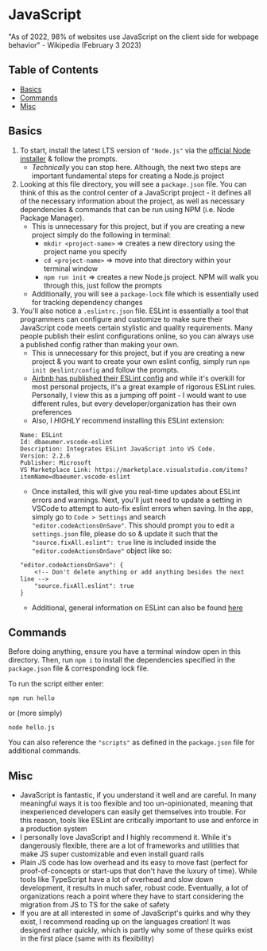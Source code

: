 # JavaScript
"As of 2022, 98% of websites use JavaScript on the client side for webpage behavior" - Wikipedia (February 3 2023)

## Table of Contents
- [Basics](#basics)
- [Commands](#commands)
- [Misc](#misc)

## Basics
1. To start, install the latest LTS version of `"Node.js"` via the [official Node installer](https://nodejs.org/en/) & follow the prompts.
    - _Technically_ you can stop here. Although, the next two steps are important fundamental steps for creating a Node.js project
2. Looking at this file directory, you will see a `package.json` file. You can think of this as the control center of a JavaScript project - it defines all of the necessary information about the project, as well as necessary dependencies & commands that can be run using NPM (i.e. Node Package Manager).
    - This is unnecessary for this project, but if you are creating a new project simply do the following in terminal: 
        - `mkdir <project-name>` => creates a new directory using the project name you specify
        - `cd <project-name>`    => move into that directory within your terminal window
        - `npm run init`         => creates a new Node.js project. NPM will walk you through this, just follow the prompts
    - Additionally, you will see a `package-lock` file which is essentially used for tracking dependency changes
3. You'll also notice a `.eslintrc.json` file. ESLint is essentially a tool that programmers can configure and customize to make sure their JavaScript code meets certain stylistic and quality requirements. Many people publish their eslint configurations online, so you can always use a published config rather than making your own.
    - This is unnecessary for this project, but if you are creating a new project & you want to create your own eslint config, simply run `npm init @eslint/config` and follow the prompts.
    - [Airbnb has published their ESLint config](https://github.com/airbnb/JavaScript/tree/master/packages/eslint-config-airbnb-base) and while it's overkill for most personal projects, it's a great example of rigorous ESLint rules. Personally, I view this as a jumping off point - I would want to use different rules, but every developer/organization has their own preferences 
    - Also, I *HIGHLY* recommend installing this ESLint extension:
    ```
    Name: ESLint
    Id: dbaeumer.vscode-eslint
    Description: Integrates ESLint JavaScript into VS Code.
    Version: 2.2.6
    Publisher: Microsoft
    VS Marketplace Link: https://marketplace.visualstudio.com/items?itemName=dbaeumer.vscode-eslint
    ```
    - Once installed, this will give you real-time updates about ESLint errors and warnings. Next, you'll just need to update a setting in VSCode to attempt to auto-fix eslint errors when saving. In the app, simply go to `Code > Settings` and search `"editor.codeActionsOnSave"`. This should prompt you to edit a `settings.json` file, please do so & update it such that the `"source.fixAll.eslint": true` line is included inside the `"editor.codeActionsOnSave"` object like so:
    ```
    "editor.codeActionsOnSave": {
        <!-- Don't delete anything or add anything besides the next line -->
        "source.fixAll.eslint": true
    }
    ```
    - Additional, general information on ESLint can also be found [here](https://eslint.org/docs/latest/use/getting-started)

## Commands
Before doing anything, ensure you have a terminal window open in this directory. Then, run `npm i` to install the dependencies specified in the `package.json` file & corresponding lock file.

To run the script either enter:
```
npm run hello
```
or (more simply)
```
node hello.js
```

You can also reference the `"scripts"` as defined in the `package.json` file for additional commands.

## Misc
- JavaScript is fantastic, if you understand it well and are careful. In many meaningful ways it is too flexible and too un-opinionated, meaning that inexperienced developers can easily get themselves into trouble. For this reason, tools like ESLint are critically important to use and enforce in a production system
- I personally love JavaScript and I highly recommend it. While it's dangerously flexible, there are a lot of frameworks and utilities that make JS super customizable and even install guard rails
- Plain JS code has low overhead and its easy to move fast (perfect for proof-of-concepts or start-ups that don't have the luxury of time). While tools like TypeScript have a lot of overhead and slow down development, it results in much safer, robust code. Eventually, a lot of organizations reach a point where they have to start considering the migration from JS to TS for the sake of safety
- If you are at all interested in some of JavaScript's quirks and why they exist, I recommend reading up on the languages creation! It was designed rather quickly, which is partly why some of these quirks exist in the first place (same with its flexibility)